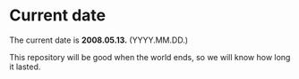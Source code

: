 # Current date

The current date is **2008.05.13.** (YYYY.MM.DD.)

This repository will be good when the world ends, so we will know how long it lasted.